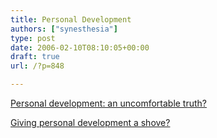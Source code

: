 ```yaml
---
title: Personal Development
authors: ["synesthesia"]
type: post
date: 2006-02-10T08:10:05+00:00
draft: true
url: /?p=848

---
```

[Personal development: an uncomfortable truth?][1] 

[Giving personal development a shove?][2]

 [1]: https://www.selfworks.net/blog/doesitworkdiary/2006/02/personal-development-uncomfortable.html
 [2]: https://www.selfworks.net/blog/doesitworkdiary/2006/02/giving-personal-development-shove.html